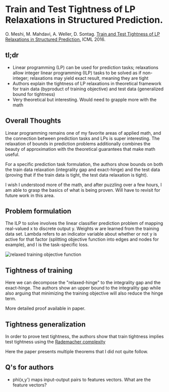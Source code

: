 # Train and Test Tightness of LP Relaxations in Structured Prediction.

O. Meshi, M. Mahdavi, A. Weller, D. Sontag. [Train and Test Tightness of LP Relaxations in Structured Prediction.](http://cs.nyu.edu/~dsontag/papers/MeshiEtAl_icml16.pdf) ICML 2016.

## tl;dr
 - Linear programming (LP) can be used for prediction tasks; relaxations allow integer linear programming (ILP) tasks to be solved as if non-integer; relaxations may yield exact result, meaning they are tight
 - Authors explain the tightness of LP relaxations in theoretical framework for train data (byproduct of training objective) and test data (generalized bound for tightness)
 - Very theoretical but interesting. Would need to grapple more with the math

## Overall Thoughts
Linear programming remains one of my favorite areas of applied math, and the connection between prediction tasks and LPs is super interesting. The relaxation of bounds in prediction problems additionally combines the beauty of approximation with the theoretical guarantees that make math useful. 

For a specific prediction task formulation, the authors show bounds on both the train data relaxation (integrality gap and exact-hinge) and the test data (proving that if the train data is tight, the test data relaxation is tight). 

I wish I understood more of the math, and after puzzling over a few hours, I am able to grasp the basics of what is being proven. Will have to revisit for future work in this area.

## Problem formulation
The ILP to solve involves the linear classifier prediction problem of mapping real-valued x to discrete output y. Weights w are learned from the training data set. Lambda refers to an indicator variable about whether or not y is active for that factor (splitting objective function into edges and nodes for example), and l is the task-specific loss.

![relaxed training objective function](obj.png)

## Tightness of training
Here we can decompose the "relaxed-hinge" to the integrality gap and the exact-hinge. The authors show an upper bound to the integrality gap while also arguing that minimizing the training objective will also reduce the hinge term. 

More detailed proof available in paper.

## Tightness generalization
In order to prove test tightness, the authors show that train tightness implies test tightness using the [Rademacher complexity](https://en.wikipedia.org/wiki/Rademacher_complexity)

Here the paper presents multiple theorems that I did not quite follow.


## Q's for authors
 - phi(x,y') maps input-output pairs to features vectors. What are the feature vectors?